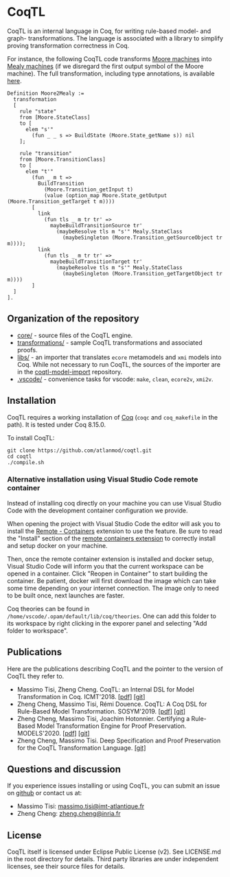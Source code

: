 # CoqTL

CoqTL is an internal language in Coq, for writing rule-based model- and graph- transformations. The language is associated with a library to simplify proving transformation correctness in Coq. 

For instance, the following CoqTL code transforms [Moore machines](https://en.wikipedia.org/wiki/Moore_machine) into [Mealy machines](https://en.wikipedia.org/wiki/Mealy_machine) (if we disregard the first output symbol of the Moore machine). The full transformation, including type annotations, is available [here](./transformations/Moore2Mealy/Moore2Mealy.v).

```coq
Definition Moore2Mealy :=
  transformation
  [
    rule "state"
    from [Moore.StateClass]
    to [
      elem "s'"
        (fun _ _ s => BuildState (Moore.State_getName s)) nil
    ];
    
    rule "transition"
    from [Moore.TransitionClass]
    to [
      elem "t'"
        (fun _ m t => 
          BuildTransition 
            (Moore.Transition_getInput t)
            (value (option_map Moore.State_getOutput (Moore.Transition_getTarget t m))))
        [
          link
            (fun tls _ m tr tr' =>
              maybeBuildTransitionSource tr'
                (maybeResolve tls m "s'" Mealy.StateClass 
                  (maybeSingleton (Moore.Transition_getSourceObject tr m))));
          link 
            (fun tls _ m tr tr' =>
              maybeBuildTransitionTarget tr'
                (maybeResolve tls m "s'" Mealy.StateClass 
                  (maybeSingleton (Moore.Transition_getTargetObject tr m))))
        ]
  ]
].
```

## Organization of the repository 

* [core/](https://github.com/atlanmod/coqtl/tree/master/core) - source files of the CoqTL engine.
* [transformations/](https://github.com/atlanmod/coqtl/tree/master/transformations) - sample CoqTL transformations and associated proofs.
* [libs/](https://github.com/atlanmod/coqtl/tree/master/libs) - an importer that translates `ecore` metamodels and `xmi` models into Coq. While not necessary to run CoqTL, the sources of the importer are in the [coqtl-model-import](https://github.com/atlanmod/coqtl-model-import) repository.
* [.vscode/](https://github.com/atlanmod/coqtl/tree/master/.vscode) - convenience tasks for vscode: `make`, `clean`, `ecore2v`,  `xmi2v`.

## Installation

CoqTL requires a working installation of [Coq](https://coq.inria.fr/) (`coqc` and `coq_makefile` in the path). It is tested under Coq 8.15.0.

To install CoqTL:
```
git clone https://github.com/atlanmod/coqtl.git
cd coqtl
./compile.sh
```

### Alternative installation using Visual Studio Code remote container

Instead of installing coq directly on your machine you can use Visual Studio Code with the development container configuration we provide.

When opening the project with Visual Studio Code the editor will ask you to install the [Remote - Containers](https://marketplace.visualstudio.com/items?itemName=ms-vscode-remote.remote-containers) extension to use the feature. Be sure to read the "Install" section of the [remote containers extension](https://marketplace.visualstudio.com/items?itemName=ms-vscode-remote.remote-containers) to correctly install and setup docker on your machine.

Then, once the remote container extension is installed and docker setup, Visual Studio Code will inform you that the current workspace can be opened in a container. Click "Reopen in Container" to start building the container. Be patient, docker will first download the image which can take some time depending on your internet connection. The image only to need to be built once, next launches are faster.


Coq theories can be found in `/home/vscode/.opam/default/lib/coq/theories`. One can add this folder to its workspace by right clicking in the exporer panel and selecting "Add folder to workspace".

## Publications

Here are the publications describing CoqTL and the pointer to the version of CoqTL they refer to. 

* Massimo Tisi, Zheng Cheng. CoqTL: an Internal DSL for Model Transformation in Coq. ICMT'2018. [[pdf]](https://hal.inria.fr/hal-01828344/document) [[git]](https://github.com/atlanmod/CoqTL/tree/eee344e)
* Zheng Cheng, Massimo Tisi, Rémi Douence. CoqTL: A Coq DSL for Rule-Based Model Transformation. SOSYM'2019. [[pdf]](https://hal.archives-ouvertes.fr/hal-02333564/document) [[git]](https://github.com/atlanmod/CoqTL/tree/eee344e)
* Zheng Cheng, Massimo Tisi, Joachim Hotonnier. Certifying a Rule-Based Model Transformation Engine for Proof Preservation. MODELS'2020. [[pdf]](https://hal.inria.fr/hal-02907622/document) [[git]](https://github.com/atlanmod/CoqTL/tree/2a8cea5)
* Zheng Cheng, Massimo Tisi. Deep Specification and Proof Preservation for the CoqTL Transformation Language. [[git]](https://github.com/atlanmod/CoqTL/tree/948eb94)

## Questions and discussion

If you experience issues installing or using CoqTL, you can submit an issue on [github](https://github.com/atlanmod/coqtl/issues) or contact us at:

* Massimo Tisi: massimo.tisi@imt-atlantique.fr
* Zheng Cheng: zheng.cheng@inria.fr

## License

CoqTL itself is licensed under Eclipse Public License (v2). See LICENSE.md in the root directory for details. Third party libraries are under independent licenses, see their source files for details.
